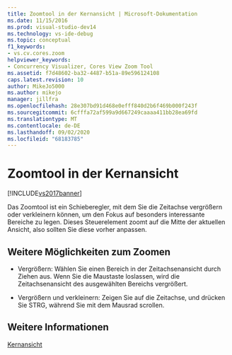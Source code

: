 ```yaml
---
title: Zoomtool in der Kernansicht | Microsoft-Dokumentation
ms.date: 11/15/2016
ms.prod: visual-studio-dev14
ms.technology: vs-ide-debug
ms.topic: conceptual
f1_keywords:
- vs.cv.cores.zoom
helpviewer_keywords:
- Concurrency Visualizer, Cores View Zoom Tool
ms.assetid: f7d48602-ba32-4487-b51a-89e596124108
caps.latest.revision: 10
author: MikeJo5000
ms.author: mikejo
manager: jillfra
ms.openlocfilehash: 28e307bd91d468e0efff840d2b6f469b000f243f
ms.sourcegitcommit: 6cfffa72af599a9d667249caaaa411bb28ea69fd
ms.translationtype: MT
ms.contentlocale: de-DE
ms.lasthandoff: 09/02/2020
ms.locfileid: "68183785"
---
```

# <a name="cores-view-zoom-tool"></a>Zoomtool in der Kernansicht
[!INCLUDE[vs2017banner](../includes/vs2017banner.md)]

Das Zoomtool ist ein Schieberegler, mit dem Sie die Zeitachse vergrößern oder verkleinern können, um den Fokus auf besonders interessante Bereiche zu legen. Dieses Steuerelement zoomt auf die Mitte der aktuellen Ansicht, also sollten Sie diese vorher anpassen.  
  
## <a name="other-ways-to-zoom"></a>Weitere Möglichkeiten zum Zoomen  
  
- Vergrößern: Wählen Sie einen Bereich in der Zeitachsenansicht durch Ziehen aus. Wenn Sie die Maustaste loslassen, wird die Zeitachsenansicht des ausgewählten Bereichs vergrößert.  
  
- Vergrößern und verkleinern: Zeigen Sie auf die Zeitachse, und drücken Sie STRG, während Sie mit dem Mausrad scrollen.  
  
## <a name="see-also"></a>Weitere Informationen  
 [Kernansicht](../profiling/cores-view.md)
